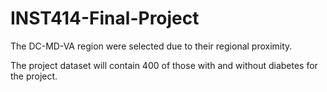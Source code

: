 # INST414-Final-Project

The DC-MD-VA region were selected due to their regional proximity. 

The project dataset will contain 400 of those with and without diabetes for the project.
